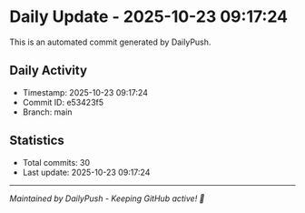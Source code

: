 # Daily Update - 2025-10-23 09:17:24

This is an automated commit generated by DailyPush.

## Daily Activity
- Timestamp: 2025-10-23 09:17:24
- Commit ID: e53423f5
- Branch: main

## Statistics
- Total commits: 30
- Last update: 2025-10-23 09:17:24

---
*Maintained by DailyPush - Keeping GitHub active! 🚀*
